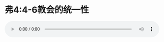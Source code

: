 # 弗4:4-6教会的统一性

<audio style="width: 100%;" preload="false" controls controlslist="nodownload"><source src="//cdn.simai.ml/audio/mp3/old/12291.mp3" type="audio/mpeg">Your browser does not support the audio element.</audio>


